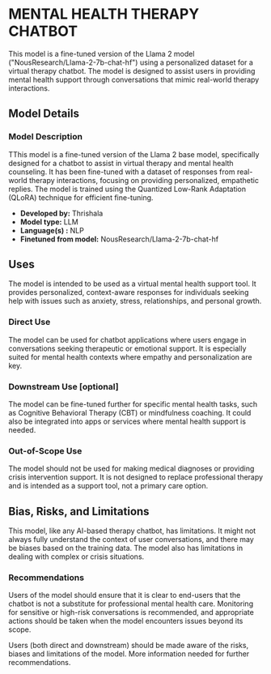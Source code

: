 # MENTAL HEALTH THERAPY CHATBOT

This model is a fine-tuned version of the Llama 2 model ("NousResearch/Llama-2-7b-chat-hf") using a personalized dataset for a virtual therapy chatbot. The model is designed to assist users in providing mental health support through conversations that mimic real-world therapy interactions.



## Model Details

### Model Description

<!-- Provide a longer summary of what this model is. -->

TThis model is a fine-tuned version of the Llama 2 base model, specifically designed for a chatbot to assist in virtual therapy and mental health counseling. It has been fine-tuned with a dataset of responses from real-world therapy interactions, focusing on providing personalized, empathetic replies. The model is trained using the Quantized Low-Rank Adaptation (QLoRA) technique for efficient fine-tuning.

- **Developed by:** Thrishala
- **Model type:** LLM
- **Language(s) :** NLP
- **Finetuned from model:** NousResearch/Llama-2-7b-chat-hf

## Uses

The model is intended to be used as a virtual mental health support tool. It provides personalized, context-aware responses for individuals seeking help with issues such as anxiety, stress, relationships, and personal growth.

### Direct Use

The model can be used for chatbot applications where users engage in conversations seeking therapeutic or emotional support. It is especially suited for mental health contexts where empathy and personalization are key.

### Downstream Use [optional]

The model can be fine-tuned further for specific mental health tasks, such as Cognitive Behavioral Therapy (CBT) or mindfulness coaching. It could also be integrated into apps or services where mental health support is needed.

### Out-of-Scope Use

The model should not be used for making medical diagnoses or providing crisis intervention support. It is not designed to replace professional therapy and is intended as a support tool, not a primary care option.

## Bias, Risks, and Limitations

This model, like any AI-based therapy chatbot, has limitations. It might not always fully understand the context of user conversations, and there may be biases based on the training data. The model also has limitations in dealing with complex or crisis situations.

### Recommendations

Users of the model should ensure that it is clear to end-users that the chatbot is not a substitute for professional mental health care. Monitoring for sensitive or high-risk conversations is recommended, and appropriate actions should be taken when the model encounters issues beyond its scope.

Users (both direct and downstream) should be made aware of the risks, biases and limitations of the model. More information needed for further recommendations.

